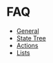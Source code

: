 # FAQ

* [General](faq/general.md)
* [State Tree](faq/state-tree.md)
* [Actions](faq/actions.md)
* [Lists](faq/lists.md)
